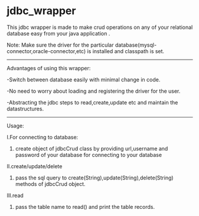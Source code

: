 # jdbc_wrapper

This jdbc wrapper is made to make crud operations on any of your relational database easy from your java application .

Note: Make sure the driver for the particular database(mysql-connector,oracle-connector,etc) is installed and classpath is set.

------------------------------------------------------------------------------------------------------

Advantages of using this wrapper:

-Switch between database easily with minimal change in code.

-No need to worry about loading and registering the driver for the user.

-Abstracting the jdbc steps to read,create,update etc and maintain the datastructures. 


------------------------------------------------------------------------------------------------------

Usage:

I.For connecting to database:

  1. create object of jdbcCrud class by providing url,username and password of your database for connecting to 
  your database


II.create/update/delete

  1. pass the sql query to create(String),update(String),delete(String) methods of jdbcCrud object.
  
  
III.read

  1. pass the table name to read() and print the table records.
  

